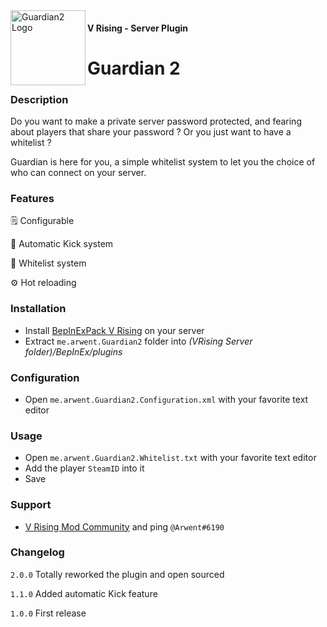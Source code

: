<img width="120" height="120" align="left" src="./assets/guardian.png" alt="Guardian2 Logo">

#### V Rising - Server Plugin

# Guardian 2

### Description

Do you want to make a private server password protected, and fearing about players that share your password ? Or you just want to have a whitelist ? 

Guardian is here for you, a simple whitelist system to let you the choice of who can connect on your server.

### Features
🗒️ Configurable

👟 Automatic Kick system

📜 Whitelist system

⚙️ Hot reloading

### Installation
- Install [BepInExPack V Rising](https://v-rising.thunderstore.io/package/BepInEx/BepInExPack_V_Rising/) on your server
- Extract ``me.arwent.Guardian2`` folder into _(VRising Server folder)/BepInEx/plugins_

### Configuration
- Open ``me.arwent.Guardian2.Configuration.xml`` with your favorite text editor

### Usage
- Open ``me.arwent.Guardian2.Whitelist.txt`` with your favorite text editor
- Add the player ``SteamID`` into it
- Save

### Support
- [V Rising Mod Community](https://discord.gg/CWzkHvekg3) and ping `@Arwent#6190`

### Changelog
`2.0.0` Totally reworked the plugin and open sourced

`1.1.0` Added automatic Kick feature

`1.0.0` First release